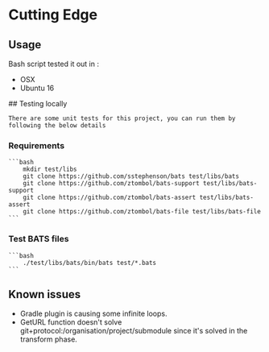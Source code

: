 # Cutting Edge

## Usage

Bash script tested it out in :
* OSX
* Ubuntu 16

## Testing locally

    There are some unit tests for this project, you can run them by following the below details

### Requirements

    ```bash
        mkdir test/libs
        git clone https://github.com/sstephenson/bats test/libs/bats
        git clone https://github.com/ztombol/bats-support test/libs/bats-support
        git clone https://github.com/ztombol/bats-assert test/libs/bats-assert
        git clone https://github.com/ztombol/bats-file test/libs/bats-file
    ```

### Test BATS files

    ```bash
        ./test/libs/bats/bin/bats test/*.bats
    ```

## Known issues

* Gradle plugin is causing some infinite loops.
* GetURL function doesn't solve git+protocol:/organisation/project/submodule since it's solved in the
    transform phase.
